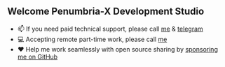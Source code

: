  ## Welcome Penumbria-X Development Studio

- 📫 If you need paid technical support, please call [me](mailto:penumbra-x@outlook.com) & [tеlеgrаm](https://t.me/djbcde)
- 💻 Accepting remote part-time work, please call [me](mailto:penumbra-x@outlook.com)
- ❤️ Help me work seamlessly with open source sharing by [sponsoring me on GitHub](https://github.com/penumbra-x/.github/blob/main/profile/SPONSOR.md)
